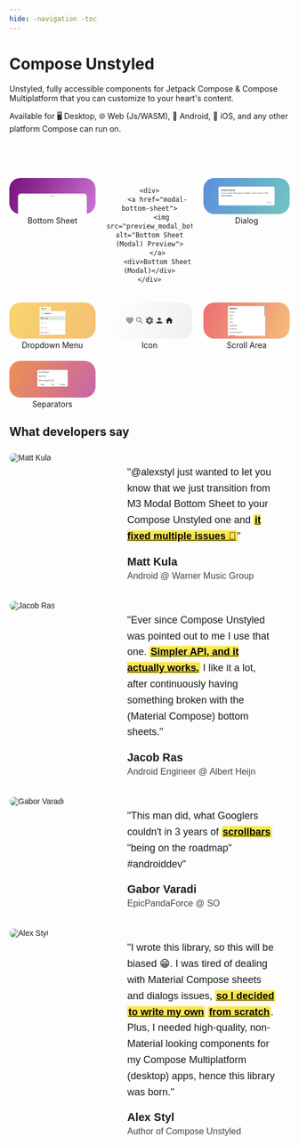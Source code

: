 ```yaml
--- 
hide: -navigation -toc 
---
```


# Compose Unstyled

Unstyled, fully accessible components for Jetpack Compose & Compose Multiplatform that you can customize to your heart's content.

Available for 🖥️ Desktop, 🌐 Web (Js/WASM), 🤖 Android, 🍎 iOS, and any other platform Compose can run on.

<style>
  img {
    border-radius: 20px;
  }
  .image-grid {
    margin-top: 80px;
    display: grid;
    grid-template-columns: 1fr 1fr 1fr;
    gap: 20px;
    text-align: center;
  }
  @media (max-width: 900px) {
    .image-grid {
      grid-template-columns: 1fr 1fr;
    }
  }

  @media (max-width: 600px) {
    .image-grid {
      grid-template-columns: 1fr;
    }
  }
</style>

<div class="image-grid">
    <div>
        <a href="bottom-sheet">
          <img src="preview_bottom_sheet.png" alt="Bottom Sheet Preview">
        </a>
        <div>Bottom Sheet</div>
    </div>

    <div>
        <a href="modal-bottom-sheet">
          <img src="preview_modal_bottom_sheet.png" alt="Bottom Sheet (Modal) Preview">
        </a>
        <div>Bottom Sheet (Modal)</div>
    </div>

  <div>
    <a href="dialog">
      <img src="preview_dialog.png" alt="Dialog Preview">
    </a>
    <div>Dialog</div>
  </div>

  <div>
    <a href="dropdown-menu">
      <img src="preview_menu.png" alt="Menu Preview">
    </a>
    <div>Dropdown Menu</div>
  </div>

  <div>
    <a href="icon">
      <img src="preview_icon.png" alt="Icon Preview">
    </a>
    <div>Icon</div>
  </div>

  <div>
      <a href="scrollarea">
        <img src="preview_scroll_area.png" alt="Scroll Area Preview">
      </a>
      <div>Scroll Area</div>
  </div>

  <div>
      <a href="separators">
        <img src="preview_separators.png" alt="Separators Preview">
      </a>
      <div>Separators</div>
  </div>
</div>

## What developers say

<div class="testimonial-container">
  <div class="testimonial-image">
    <img src="/testimonials/matt.png" alt="Matt Kula">
  </div>
  <div class="testimonial-content">
    <div class="testimonial-text">
      "@alexstyl just wanted to let you know that we just transition from M3 Modal Bottom Sheet to your Compose Unstyled one and <a class="highlight" href="/modal-bottom-sheet">it fixed multiple issues 🎉</a>"
    </div>
    <div class="testimonial-author">
      <h3>Matt Kula</h3>
      <p>Android @ Warner Music Group</p>
    </div>
  </div>
</div>

<div class="testimonial-container">
  <div class="testimonial-image">
    <img src="/testimonials/jacob.jpeg" alt="Jacob Ras">
  </div>
  <div class="testimonial-content">
    <div class="testimonial-text">
"Ever since Compose Unstyled was pointed out to me I use that one.
<a class="highlight" href="/modal-bottom-sheet">Simpler API, and it actually works.</a> I like it a lot, after continuously having something broken with the (Material Compose) bottom sheets."  
    </div>
    <div class="testimonial-author">
      <h3>Jacob Ras</h3>
      <p>Android Engineer @ Albert Heijn</p>
    </div>
  </div>
</div>

<div class="testimonial-container">
  <div class="testimonial-image">
    <img src="/testimonials/gabor.jpg" alt="Gabor Varadi">
  </div>
  <div class="testimonial-content">
    <div class="testimonial-text">
"This man did, what Googlers couldn't in 3 years of <a class="highlight" href="/scrollarea">scrollbars</a> "being on the roadmap" #androiddev"  
    </div>
    <div class="testimonial-author">
      <h3>Gabor Varadi</h3>
      <p>EpicPandaForce @ SO</p>
    </div>
  </div>
</div>

<div class="testimonial-container">
  <div class="testimonial-image">
    <img src="/testimonials/alexstyl.jpg" alt="Alex Styl">
  </div>
  <div class="testimonial-content">
    <div class="testimonial-text">
      "I wrote this library, so this will be biased 😁. I was tired of dealing with Material Compose sheets and dialogs issues, <a class="highlight" href="/bottom-sheet">so I decided</a> <a class="highlight" href="/modal-bottom-sheet">to write my own</a> <a class="highlight" href="/dialog">from scratch</a>.
Plus, I needed high-quality, non-Material looking components for my Compose Multiplatform (desktop) apps, hence this library was born."
    </div>
    <div class="testimonial-author">
      <h3>Alex Styl</h3>
      <p>Author of Compose Unstyled</p>
    </div>
  </div>
</div>

<style>
     .highlight {
        background: #fce74c; /* Softer, nicer yellow */
        padding: 0 2px; /* Adds some space around the text */
        border-radius: 3px; /* Slightly rounds the corners */
        box-shadow: 0 0 5px rgba(252, 231, 76, 0.5); /* Creates a glowing effect */
        color: black; /* Sets the text color to black */
        font-weight: bold; /* Optional: makes the text bolder for emphasis */
    }
    
    .highlight a {
        color: black; /* Sets the link text color to black */
        text-decoration: none; /* Optional: removes underline from link */
    }
  .testimonial-container {
    display: flex;
    max-width: 800px;
    font-family: Arial, sans-serif;
    padding-top: 8px;
    padding-bottom: 8px;
    flex-wrap: wrap;
  }
  .testimonial-image {
    flex: 0 0 192px;
    max-width: 192px;
    height: 192px;
  }
  .testimonial-image img {
    width: 100%;
    height: 100%;
    object-fit: cover;
    border-radius: 10px; /* Rounded corners for the image */
  }
  .testimonial-content {
    flex: 1;
    padding: 20px;
    display: flex;
    flex-direction: column;
  }
  .testimonial-text {
    font-size: 18px;
    margin: 0 0 20px 0;
    line-height: 1.6;
  }
  .testimonial-author h3 {
    margin: 0;
    font-size: 20px;
  }
  .testimonial-author p {
    margin: 5px 0 0;
    font-size: 16px;
    opacity: 0.8;
  }

  @media (max-width: 768px) {
    .testimonial-container {
      flex-direction: column;
      align-items: center;
    }
    .testimonial-image {
      max-width: 100px;
      height: 100px;
      flex: 0 0 100px;
    }
    .testimonial-content {
      padding: 10px;
    }
    .testimonial-text {
      font-size: 16px;
    }
    .testimonial-author h3 {
      font-size: 18px;
    }
    .testimonial-author p {
      font-size: 14px;
    }
  }

  :root {
    --background-color: #ffffff;
    --text-color: #000000;
  }
  @media (prefers-color-scheme: dark) {
    :root {
      --background-color: #1a1a2e;
      --text-color: #ffffff;
    }
  }
</style>

